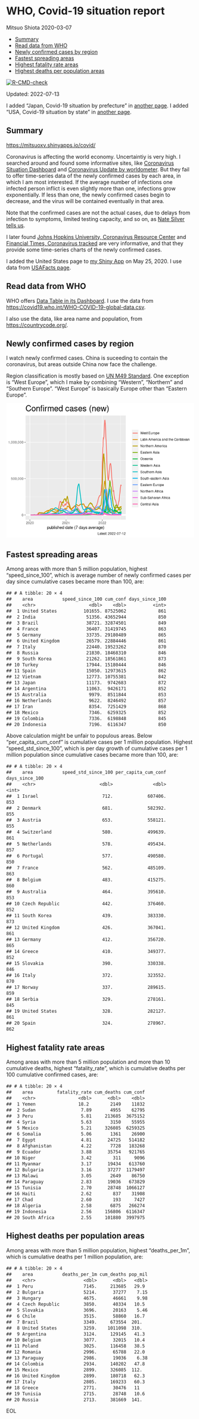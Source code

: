 WHO, Covid-19 situation report
================
Mitsuo Shiota
2020-03-07

-   [Summary](#summary)
-   [Read data from WHO](#read-data-from-who)
-   [Newly confirmed cases by region](#newly-confirmed-cases-by-region)
-   [Fastest spreading areas](#fastest-spreading-areas)
-   [Highest fatality rate areas](#highest-fatality-rate-areas)
-   [Highest deaths per population
    areas](#highest-deaths-per-population-areas)

<!-- badges: start -->

[![R-CMD-check](https://github.com/mitsuoxv/covid/actions/workflows/R-CMD-check.yaml/badge.svg)](https://github.com/mitsuoxv/covid/actions/workflows/R-CMD-check.yaml)
<!-- badges: end -->

Updated: 2022-07-13

I added “Japan, Covid-19 situation by prefecture” in [another
page](Japan.md). I added “USA, Covid-19 situation by state” in [another
page](USA.md).

## Summary

<https://mitsuoxv.shinyapps.io/covid/>

Coronavirus is affecting the world economy. Uncertaintiy is very high. I
searched around and found some informative sites, like [Coronavirus
Situation
Dashboard](https://who.maps.arcgis.com/apps/opsdashboard/index.html#/c88e37cfc43b4ed3baf977d77e4a0667)
and [Coronavirus Update by
worldometer](https://www.worldometers.info/coronavirus/). But they fail
to offer time-series data of the newly confirmed cases by each area, in
which I am most interested. If the average number of infections one
infected person inflict is even slightly more than one, infections grow
exponentially. If less than one, the newly confirmed cases begin to
decrease, and the virus will be contained eventually in that area.

Note that the confirmed cases are not the actual cases, due to delays
from infection to symptoms, limited testing capacity, and so on, as
[Nate Silver tells
us](https://fivethirtyeight.com/features/coronavirus-case-counts-are-meaningless/).

I later found [Johns Hopkins University, Coronavirus Resource
Center](https://coronavirus.jhu.edu/) and [Financial Times, Coronavirus
tracked](https://www.ft.com/content/a26fbf7e-48f8-11ea-aeb3-955839e06441)
are very informative, and that they provide some time-series charts of
the newly confirmed cases.

I added the United States page to [my Shiny
App](https://mitsuoxv.shinyapps.io/covid/) on May 25, 2020. I use data
from [USAFacts
page](https://usafacts.org/visualizations/coronavirus-covid-19-spread-map/).

## Read data from WHO

WHO offers [Data Table in its Dashboard](https://covid19.who.int/table).
I use the data from
<https://covid19.who.int/WHO-COVID-19-global-data.csv>.

I also use the data, like area name and population, from
<https://countrycode.org/>.

## Newly confirmed cases by region

I watch newly confirmed cases. China is suceeding to contain the
coronavirus, but areas outside China now face the challenge.

Region classification is mostly based on [UN M49
Standard](https://unstats.un.org/unsd/methodology/m49/). One exception
is “West Europe”, which I make by combining “Western”, “Northern” and
“Southern Europe”. “West Europe” is basically Europe other than “Eastern
Europe”.

![](README_files/figure-gfm/chart-1.png)<!-- -->

## Fastest spreading areas

Among areas with more than 5 million population, highest
“speed_since_100”, which is average number of newly confirmed cases per
day since cumulative cases became more than 100, are:

    ## # A tibble: 20 × 4
    ##    area           speed_since_100 cum_conf days_since_100
    ##    <chr>                    <dbl>    <dbl>          <int>
    ##  1 United States          101655. 87525062            861
    ##  2 India                   51356. 43652944            850
    ##  3 Brazil                  38721. 32874501            849
    ##  4 France                  36407. 31419745            863
    ##  5 Germany                 33735. 29180489            865
    ##  6 United Kingdom          26579. 22884446            861
    ##  7 Italy                   22440. 19523262            870
    ##  8 Russia                  21830. 18468310            846
    ##  9 South Korea             21262. 18561861            873
    ## 10 Turkey                  17944. 15180444            846
    ## 11 Spain                   15050. 12973615            862
    ## 12 Vietnam                 12773. 10755381            842
    ## 13 Japan                   11173.  9742683            872
    ## 14 Argentina               11063.  9426171            852
    ## 15 Australia                9979.  8511844            853
    ## 16 Netherlands              9622.  8246492            857
    ## 17 Iran                     8354.  7251429            868
    ## 18 Mexico                   7346.  6259325            852
    ## 19 Colombia                 7336.  6198848            845
    ## 20 Indonesia                7196.  6116347            850

Above calculation might be unfair to populous areas. Below
“per_capita_cum_conf” is cumulative cases per 1 million population.
Highest “speed_std_since_100”, which is per day growth of cumulative
cases per 1 million population since cumulative cases became more than
100, are:

    ## # A tibble: 20 × 4
    ##    area           speed_std_since_100 per_capita_cum_conf days_since_100
    ##    <chr>                        <dbl>               <dbl>          <int>
    ##  1 Israel                        712.             607406.            853
    ##  2 Denmark                       681.             582392.            855
    ##  3 Austria                       653.             558121.            855
    ##  4 Switzerland                   580.             499639.            861
    ##  5 Netherlands                   578.             495434.            857
    ##  6 Portugal                      577.             490580.            850
    ##  7 France                        562.             485109.            863
    ##  8 Belgium                       483.             415275.            860
    ##  9 Australia                     464.             395610.            853
    ## 10 Czech Republic                442.             376460.            852
    ## 11 South Korea                   439.             383330.            873
    ## 12 United Kingdom                426.             367041.            861
    ## 13 Germany                       412.             356720.            865
    ## 14 Greece                        410.             349377.            852
    ## 15 Slovakia                      390.             330338.            846
    ## 16 Italy                         372.             323552.            870
    ## 17 Norway                        337.             289615.            859
    ## 18 Serbia                        329.             278161.            845
    ## 19 United States                 328.             282127.            861
    ## 20 Spain                         324.             278967.            862

## Highest fatality rate areas

Among areas with more than 5 million population and more than 10
cumulative deaths, highest “fatality_rate”, which is cumulative deaths
per 100 cumulative confirmed cases, are:

    ## # A tibble: 20 × 4
    ##    area         fatality_rate cum_deaths cum_conf
    ##    <chr>                <dbl>      <dbl>    <dbl>
    ##  1 Yemen                18.2        2149    11832
    ##  2 Sudan                 7.89       4955    62795
    ##  3 Peru                  5.81     213685  3675152
    ##  4 Syria                 5.63       3150    55955
    ##  5 Mexico                5.21     326085  6259325
    ##  6 Somalia               5.06       1361    26900
    ##  7 Egypt                 4.81      24725   514182
    ##  8 Afghanistan           4.22       7728   183268
    ##  9 Ecuador               3.88      35754   921765
    ## 10 Niger                 3.42        311     9096
    ## 11 Myanmar               3.17      19434   613760
    ## 12 Bulgaria              3.16      37277  1179497
    ## 13 Malawi                3.05       2649    86750
    ## 14 Paraguay              2.83      19036   673829
    ## 15 Tunisia               2.70      28748  1066127
    ## 16 Haiti                 2.62        837    31908
    ## 17 Chad                  2.60        193     7427
    ## 18 Algeria               2.58       6875   266274
    ## 19 Indonesia             2.56     156806  6116347
    ## 20 South Africa          2.55     101880  3997975

## Highest deaths per population areas

Among areas with more than 5 million population, highest
“deaths_per_1m”, which is cumulative deaths per 1 million population,
are:

    ## # A tibble: 20 × 4
    ##    area           deaths_per_1m cum_deaths pop_mil
    ##    <chr>                  <dbl>      <dbl>   <dbl>
    ##  1 Peru                   7145.     213685   29.9 
    ##  2 Bulgaria               5214.      37277    7.15
    ##  3 Hungary                4675.      46661    9.98
    ##  4 Czech Republic         3850.      40334   10.5 
    ##  5 Slovakia               3696.      20163    5.46
    ##  6 Chile                  3515.      58860   16.7 
    ##  7 Brazil                 3349.     673554  201.  
    ##  8 United States          3259.    1011098  310.  
    ##  9 Argentina              3124.     129145   41.3 
    ## 10 Belgium                3077.      32015   10.4 
    ## 11 Poland                 3025.     116458   38.5 
    ## 12 Romania                2996.      65788   22.0 
    ## 13 Paraguay               2986.      19036    6.38
    ## 14 Colombia               2934.     140202   47.8 
    ## 15 Mexico                 2899.     326085  112.  
    ## 16 United Kingdom         2899.     180718   62.3 
    ## 17 Italy                  2805.     169233   60.3 
    ## 18 Greece                 2771.      30476   11   
    ## 19 Tunisia                2715.      28748   10.6 
    ## 20 Russia                 2713.     381669  141.

EOL
